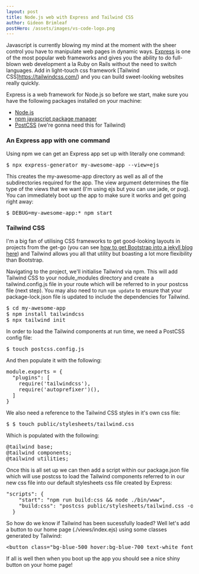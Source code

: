 ```yaml
---
layout: post
title: Node.js web with Express and Tailwind CSS  
author: Gideon Brimleaf
postHero: /assets/images/vs-code-logo.png
---
```


Javascript is currently blowing my mind at the moment with the sheer control you
have to manipulate web pages in dynamic ways.  [Express](https://expressjs.com/) 
is one of the most popular web frameworks and gives you the ability to do full-blown 
web development a la Ruby on Rails without the need to switch languages. Add in 
light-touch css framework [Tailwind CSS]https://tailwindcss.com/) and you can 
build sweet-looking websites really quickly. 

Express is a web framework for Node.js so before we start, make sure you have the
following packages installed on your machine:

* [Node.js](https://nodejs.org/en/)
* [npm javascript package manager](https://docs.npmjs.com/about-npm/)
* [PostCSS](https://postcss.org/) (we're gonna need this for Tailwind)


### An Express app with one command

Using npm we can get an Express app set up with literally one command:

<pre class="p-2 bg-primary text-light">
$ npx express-generator my-awesome-app --view=ejs
</pre>

This creates the my-awesome-app directory as well as all of the subdirectories
required for the app. The view argument determines the file type of the views
that we want (I'm using ejs but you can use jade, or pug). You can immediately
boot up the app to make sure it works and get going right away:

<pre class="p-2 bg-primary text-light">
$ DEBUG=my-awesome-app:* npm start
</pre>


### Tailwind CSS

I'm a big fan of utilising CSS frameworks to get good-looking layouts in projects
from the get-go (you can see 
[how to get Bootstrap into a jekyll blog here](https://gideonbrimleaf.github.io/2019/10/02/getting-bootstrap-4-into-your-jekyll-4project.html))
and Tailwind allows you all that utility but boasting a lot more flexibility than
Bootstrap.  

Navigating to the project, we'll initialise Tailwind via npm.  This will add 
Tailwind CSS to your nodule_modules directory and create a tailwind.config.js file 
in your route which will be referred to in your postcss file (next step).  You 
may also need to run ```npm update``` to ensure that your package-lock.json file 
is updated to include the dependencies for Tailwind.

<pre class="p-2 bg-primary text-light">
$ cd my-awesome-app
$ npm install tailwindcss
$ npx tailwind init
</pre>

In order to load the Tailwind components at run time, we need a PostCSS config
file:

<pre class="p-2 bg-primary text-light">
$ touch postcss.config.js
</pre>

And then populate it with the following:

<pre class="p-2 bg-primary text-light">
module.exports = {
  "plugins": [
    require('tailwindcss'),
    require('autoprefixer')(),
  ]
}
</pre>

We also need a reference to the Tailwind CSS styles in it's own css file:

<pre class="p-2 bg-primary text-light">
$ $ touch public/stylesheets/tailwind.css
</pre>

Which is populated with the following:

<pre class="p-2 bg-primary text-light">
@tailwind base;
@tailwind components;
@tailwind utilities;
</pre>

Once this is all set up we can then add a script within our package.json file
which will use postcss to load the Tailwind components referred to in our new
css file into our default stylesheets css file created by Express:

<pre class="p-2 bg-primary text-light">
"scripts": {
    "start": "npm run build:css && node ./bin/www",
    "build:css": "postcss public/stylesheets/tailwind.css -o public/stylesheets/style.css"
  }
</pre>

So how do we know if Tailwind has been sucessfully loaded?  Well let's add a button
to our home page (./views/index.ejs) using some classes generated by Tailwind:

<pre class="p-2 bg-primary text-light">
&lt;button class=&quot;bg-blue-500 hover:bg-blue-700 text-white font-bold py-2 px-4 rounded-full&quot;&gt;Smash this button&lt;/button&gt;
</pre>

If all is well then when you boot up the app you should see a nice shiny button
on your home page!